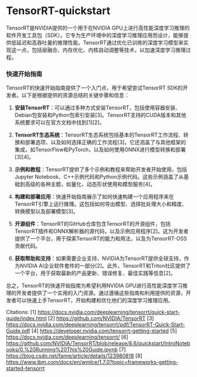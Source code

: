 # TensorRT-quickstart

TensorRT是NVIDIA提供的一个用于在NVIDIA GPU上进行高性能深度学习推理的软件开发工具包（SDK）。它专为生产环境中的深度学习推理应用而设计，能够提供低延迟和高吞吐量的推理性能。TensorRT通过优化已训练的深度学习模型来实现这一点，包括层融合、内存优化、内核自动调整等技术，以加速深度学习推理过程。

### 快速开始指南

TensorRT的快速开始指南提供了一个入门点，用于希望尝试TensorRT SDK的开发者。以下是根据提供的资源总结的关键步骤和信息：

1. **安装TensorRT**：可以通过多种方式安装TensorRT，包括使用容器安装、Debian包安装和Python包索引安装[3]。TensorRT支持的CUDA版本和其他系统要求可以在官方文档中找到[1][2]。

2. **TensorRT生态系统**：TensorRT生态系统包括基本的TensorRT工作流程、转换和部署选项、以及如何选择正确的工作流程[3]。它还涵盖了与其他框架的集成，如TensorFlow和PyTorch，以及如何使用ONNX进行模型转换和部署[3][4]。

3. **示例和教程**：TensorRT提供了多个示例和教程来帮助开发者开始使用，包括Jupyter Notebook、C++示例代码和Python示例代码。这些示例涵盖了从基础到高级的各种主题，如量化、动态形状使用和模型服务[4]。

4. **构建和部署应用**：快速开始指南展示了如何快速构建一个应用程序来在TensorRT引擎上运行推理。这包括如何导出模型、选择批处理大小和精度、转换模型以及部署模型[3]。

5. **开源组件**：TensorRT的GitHub仓库包含TensorRT的开源组件，包括TensorRT插件和ONNX解析器的源代码，以及示例应用程序[2]。这为开发者提供了一个平台，用于探索TensorRT的能力和用法，以及为TensorRT-OSS贡献代码。

6. **获取帮助和支持**：如果需要企业支持，NVIDIA为TensorRT提供全球支持，作为NVIDIA AI企业软件套件的一部分[2]。此外，TensorRT和Triton社区提供了一个平台，用于获取最新的产品更新、错误修复、最佳实践等信息[2]。

总之，TensorRT的快速开始指南为希望利用NVIDIA GPU进行高性能深度学习推理的开发者提供了一个实用的入门资源。通过遵循这些指南和利用提供的资源，开发者可以快速上手TensorRT，开始构建和优化他们的深度学习推理应用。

Citations:
[1] https://docs.nvidia.com/deeplearning/tensorrt/quick-start-guide/index.html
[2] https://github.com/NVIDIA/TensorRT
[3] https://docs.nvidia.com/deeplearning/tensorrt/pdf/TensorRT-Quick-Start-Guide.pdf
[4] https://developer.nvidia.com/tensorrt-getting-started
[5] https://docs.nvidia.com/deeplearning/tensorrt/
[6] https://github.com/NVIDIA/TensorRT/blob/release/8.6/quickstart/IntroNotebooks/0.%20Running%20This%20Guide.ipynb
[7] https://blog.csdn.net/fanre/article/details/123980818
[8] https://www.ibm.com/docs/en/wmlce/1.7.0?topic=frameworks-getting-started-tensorrt
